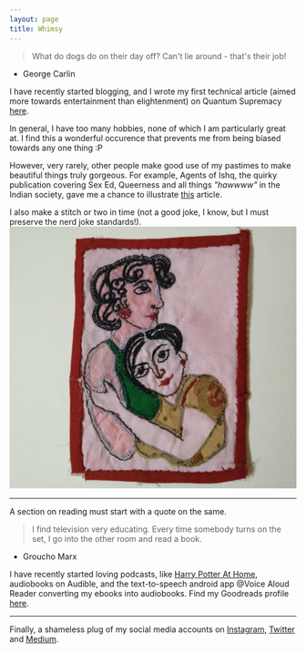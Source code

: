 ```yaml
---
layout: page
title: Whimsy
---
```


>What do dogs do on their day off? Can't lie around - that's their job!

- George Carlin

I have recently started blogging, and I wrote my first technical article (aimed more towards entertainment than elightenment) on Quantum Supremacy [here](https://medium.com/@purnatag/quantum-supremacy-for-noobs-like-me-afaf9a43d5e7). 

In general, I have too many hobbies, none of which I am particularly great at. I find this a wonderful occurence that prevents me from being biased towards any one thing :P

However, very rarely, other people make good use of my pastimes to make beautiful things truly gorgeous. For example, Agents of Ishq, the quirky publication covering Sex Ed, Queerness and all things _"hawwww"_ in the Indian society, gave me a chance to illustrate [this](http://agentsofishq.com/memories-of-touch/) article.

I also make a stitch or two in time (not a good joke, I know, but I must preserve the nerd joke standards!).  
![A recent patchwork](stitches.jpg)

-----------------------------------------------------------------

A section on reading must start with a quote on the same.  

>I find television very educating. Every time somebody turns on the set, I go into the other room and read a book. 

- Groucho Marx

I have recently started loving podcasts, like [Harry Potter At Home](https://open.spotify.com/show/2JUljwaD9fNSeq8Vy3UAUp), audiobooks on Audible, and the text-to-speech android app @Voice Aloud Reader converting my ebooks into audiobooks. Find my Goodreads profile [here](https://www.goodreads.com/user/show/69306191-purnata-ghosal).

-----------------------------------------------------------------

Finally, a shameless plug of my social media accounts on [Instagram](https://www.instagram.com/thecyniccat/), [Twitter](https://twitter.com/gpurnata) and [Medium](https://medium.com/@purnatag).

